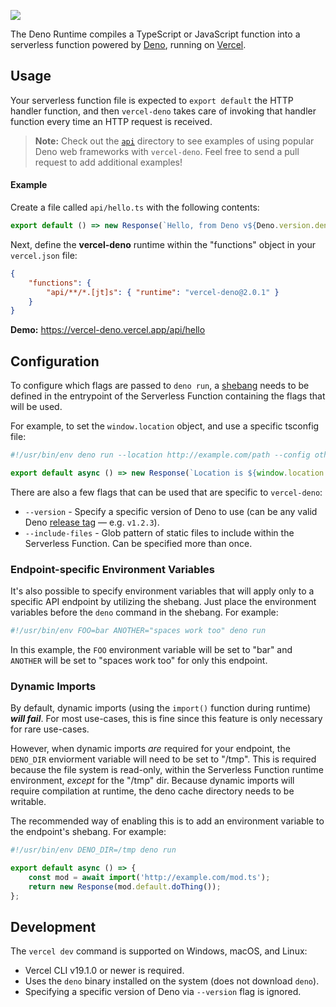 [<img src="https://og-image.vercel.app/**vercel-deno**.png?theme=light&md=1&fontSize=100px&images=https%3A%2F%2Fassets.vercel.com%2Fimage%2Fupload%2Ffront%2Fassets%2Fdesign%2Fvercel-triangle-black.svg&images=https%3A%2F%2Fgithub.com%2Fdenolib%2Fhigh-res-deno-logo%2Fraw%2Fmaster%2Fdeno_hr_circle.svg&widths=184&widths=220&heights=160&heights=220">](https://github.com/TooTallNate/vercel-deno)

The Deno Runtime compiles a TypeScript or JavaScript function into a serverless
function powered by [Deno](https://deno.land), running on
[Vercel](https://vercel.com).

## Usage

Your serverless function file is expected to `export default` the HTTP handler
function, and then `vercel-deno` takes care of invoking that handler function
every time an HTTP request is received.

> **Note:** Check out the [`api`](./api) directory to see examples of using
> popular Deno web frameworks with `vercel-deno`. Feel free to send a pull request
> to add additional examples!

#### Example

Create a file called `api/hello.ts` with the following contents:

```typescript
export default () => new Response(`Hello, from Deno v${Deno.version.deno}!`);
```

Next, define the **vercel-deno** runtime within the "functions" object in your
`vercel.json` file:

```json
{
	"functions": {
		"api/**/*.[jt]s": { "runtime": "vercel-deno@2.0.1" }
	}
}
```

**Demo:** https://vercel-deno.vercel.app/api/hello

## Configuration

To configure which flags are passed to `deno run`, a [shebang](<https://wikipedia.org/wiki/Shebang_(Unix)>) needs to be defined in
the entrypoint of the Serverless Function containing the flags that will be used.

For example, to set the `window.location` object, and use a specific tsconfig file:

```typescript
#!/usr/bin/env deno run --location http://example.com/path --config other-tsconfig.json

export default async () => new Response(`Location is ${window.location.href}!`);
```

There are also a few flags that can be used that are specific to `vercel-deno`:

-   `--version` - Specify a specific version of Deno to use (can be any valid Deno [release tag](https://github.com/denoland/deno/releases) — e.g. `v1.2.3`).
-   `--include-files` - Glob pattern of static files to include within the Serverless Function. Can be specified more than once.

### Endpoint-specific Environment Variables

It's also possible to specify environment variables that will apply only to a specific API endpoint by utilizing the shebang. Just place the environment variables before the `deno` command in the shebang. For example:

```typescript
#!/usr/bin/env FOO=bar ANOTHER="spaces work too" deno run
```

In this example, the `FOO` environment variable will be set to "bar" and `ANOTHER` will be set to "spaces work too" for only this endpoint.

### Dynamic Imports

By default, dynamic imports (using the `import()` function during runtime) _**will fail**_. For most use-cases, this is fine since this feature is only necessary for rare use-cases.

However, when dynamic imports _are_ required for your endpoint, the `DENO_DIR` enviorment variable will need to be set to "/tmp". This is required because the file system is read-only, within the Serverless Function runtime environment, _except_ for the "/tmp" dir. Because dynamic imports will require compilation at runtime, the deno cache directory needs to be writable.

The recommended way of enabling this is to add an environment variable to the endpoint's shebang. For example:

```typescript
#!/usr/bin/env DENO_DIR=/tmp deno run

export default async () => {
	const mod = await import('http://example.com/mod.ts');
	return new Response(mod.default.doThing());
};
```

## Development

The `vercel dev` command is supported on Windows, macOS, and Linux:

-   Vercel CLI v19.1.0 or newer is required.
-   Uses the `deno` binary installed on the system (does not download `deno`).
-   Specifying a specific version of Deno via `--version` flag is ignored.
